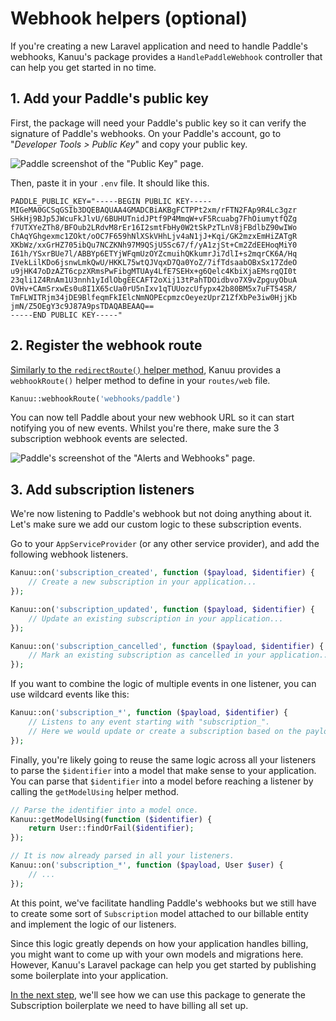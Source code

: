 # Webhook helpers (optional)

If you're creating a new Laravel application and need to handle Paddle's webhooks, Kanuu's package provides a `HandlePaddleWebhook` controller that can help you get started in no time.

## 1. Add your Paddle's public key

First, the package will need your Paddle's public key so it can verify the signature of Paddle's webhooks. On your Paddle's account, go to "*Developer Tools > Public Key*" and copy your public key.

![Paddle screenshot of the "Public Key" page.](/paddle_public_key.png)

Then, paste it in your `.env` file. It should like this.

```
PADDLE_PUBLIC_KEY="-----BEGIN PUBLIC KEY-----
MIGeMA0GCSqGSIb3DQEBAQUAA4GMADCBiAKBgFCTPPt2xm/rFTN2FAp9R4Lc3gzr
SHkHj9BJp5JWcuFkJlvU/6BUHUTnidJPtf9P4MmqW+vF5Rcuabg7FhOiumytfQZg
f7UTXYeZTh8/BFOub2LRdvM8rEr16I2smtFbHy0W2tSkPzTLnV8jFBdlbZ90wIWo
ChAqYGhgexmc1ZOkt/oOC7F659hNlXSkVHhLjv4aN1jJ+Kqi/GK2mzxEmHiZATgR
XKbWz/xxGrHZ705ibQu7NCZKNh97M9QSjU5Sc67/f/yA1zjSt+Cm2ZdEEHoqMiY0
I61h/YSxrBUe7l/ABBYp6ETYjWFqmUzOYZcmuihQKkumrJi7dlI+s2mqrCK6A/Hq
IVekLilKDo6jsnwLmkQwU/HKKL75wtQJVqxD7Qa0YoZ/7ifTdsaabOBxSx17ZdeO
u9jHK47oDzAZT6cpzXRmsPwFibgMTUAy4LfE7SEHx+g6Qelc4KbiXjaEMsrqQI0t
23qli1Z4RnAm1U3nnh1yIdlObgEECAFT2oXij13tPahTDOidbvo7X9vZpguyObuA
OVHv+CAmSrxwEs0u8I1X65cUa0rU5nIxv1qTUUozcUfypx42b80BM5x7uFT54SR/
TmFLWITRjm34jDE9BlfeqmFkIElcNmNOPEcpmzcOeyezUprZ1ZfXbPe3iw0HjjKb
jmN/Z5OEgY3c9J87A9psTDAQABEAAQ==
-----END PUBLIC KEY-----"
```

## 2. Register the webhook route

[Similarly to the `redirectRoute()` helper method](./redirect-to-kanuu), Kanuu provides a `webhookRoute()` helper method to define in your `routes/web` file.

```php
Kanuu::webhookRoute('webhooks/paddle')
```

You can now tell Paddle about your new webhook URL so it can start notifying you of new events. Whilst you're there, make sure the 3 subscription webhook events are selected.

![Paddle's screenshot of the "Alerts and Webhooks" page.](/paddle_webhooks.png)

## 3. Add subscription listeners

We're now listening to Paddle's webhook but not doing anything about it. Let's make sure we add our custom logic to these subscription events.

Go to your `AppServiceProvider` (or any other service provider), and add the following webhook listeners.

```php
Kanuu::on('subscription_created', function ($payload, $identifier) {
    // Create a new subscription in your application...
});

Kanuu::on('subscription_updated', function ($payload, $identifier) {
    // Update an existing subscription in your application...
});

Kanuu::on('subscription_cancelled', function ($payload, $identifier) {
    // Mark an existing subscription as cancelled in your application...
});
```

If you want to combine the logic of multiple events in one listener, you can use wildcard events like this:

```php
Kanuu::on('subscription_*', function ($payload, $identifier) {
    // Listens to any event starting with "subscription_".
    // Here we would update or create a subscription based on the payload.
});
```

Finally, you're likely going to reuse the same logic across all your listeners to parse the `$identifier` into a model that make sense to your application. You can parse that `$identifier` into a model before reaching a listener by calling the `getModelUsing` helper method.

```php
// Parse the identifier into a model once.
Kanuu::getModelUsing(function ($identifier) {
    return User::findOrFail($identifier);
});

// It is now already parsed in all your listeners.
Kanuu::on('subscription_*', function ($payload, User $user) {
    // ...
});
```

At this point, we've facilitate handling Paddle's webhooks but we still have to create some sort of `Subscription` model attached to our billable entity and implement the logic of our listeners.

Since this logic greatly depends on how your application handles billing, you might want to come up with your own models and migrations here. However, Kanuu's Laravel package can help you get started by publishing some boilerplate into your application.

[In the next step](./subscription-boilerplate), we'll see how we can use this package to generate the Subscription boilerplate we need to have billing all set up.
